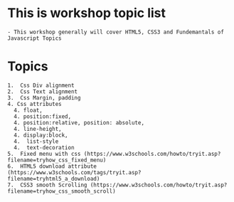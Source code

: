 # This is workshop topic list

    - This workshop generally will cover HTML5, CSS3 and Fundemantals of Javascript Topics

# Topics
    1.  Css Div alignment
    2.  Css Text alignment
    3.  Css Margin, padding
    4. Css attributes 
      4. float, 
      4. position:fixed, 
      4. position:relative, position: absolute, 
      4. line-height,
      4. display:block,
      4.  list-style
      4.  text-decoration
    5.  Fixed menu with css (https://www.w3schools.com/howto/tryit.asp?filename=tryhow_css_fixed_menu) 
    6.  HTML5 download attribute (https://www.w3schools.com/tags/tryit.asp?filename=tryhtml5_a_download)
    7.  CSS3 smooth Scrolling (https://www.w3schools.com/howto/tryit.asp?filename=tryhow_css_smooth_scroll)
